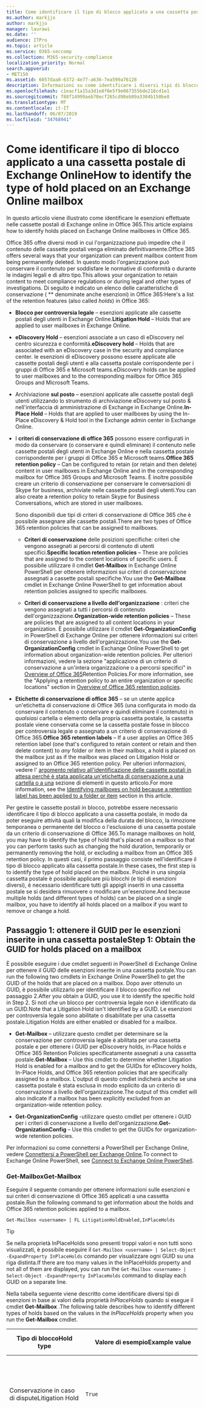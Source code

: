 ```yaml
---
title: Come identificare il tipo di blocco applicato a una cassetta postale di Exchange Online
ms.author: markjjo
author: markjjo
manager: laurawi
ms.date: ''
audience: ITPro
ms.topic: article
ms.service: O365-seccomp
ms.collection: M365-security-compliance
localization_priority: Normal
search.appverid:
- MET150
ms.assetid: 6057daa8-6372-4e77-a636-7ea599a76128
description: Informazioni su come identificare i diversi tipi di blocco che è possibile inserire in una cassetta postale di Office 365. Questi tipi di esenzioni includono il blocco per controversia legale, eDiscovery holds e i criteri di conservazione di Office 365. È anche possibile determinare se un utente è stato escluso da un criterio di conservazione a livello di organizzazione
ms.openlocfilehash: c1eacf1a15a3d1e8f0e5f9e0673556de218cd1e1
ms.sourcegitcommit: f88f14999aeb70ecf265cd98eb09a3304b150be8
ms.translationtype: MT
ms.contentlocale: it-IT
ms.lasthandoff: 06/07/2019
ms.locfileid: "34768941"
---
```

# <a name="how-to-identify-the-type-of-hold-placed-on-an-exchange-online-mailbox"></a><span data-ttu-id="c850b-105">Come identificare il tipo di blocco applicato a una cassetta postale di Exchange Online</span><span class="sxs-lookup"><span data-stu-id="c850b-105">How to identify the type of hold placed on an Exchange Online mailbox</span></span>

<span data-ttu-id="c850b-106">In questo articolo viene illustrato come identificare le esenzioni effettuate nelle cassette postali di Exchange online in Office 365.</span><span class="sxs-lookup"><span data-stu-id="c850b-106">This article explains how to identify holds placed on Exchange Online mailboxes in Office 365.</span></span>

<span data-ttu-id="c850b-107">Office 365 offre diversi modi in cui l'organizzazione può impedire che il contenuto delle cassette postali venga eliminato definitivamente.</span><span class="sxs-lookup"><span data-stu-id="c850b-107">Office 365 offers several ways that your organization can prevent mailbox content from being permanently deleted.</span></span> <span data-ttu-id="c850b-108">In questo modo l'organizzazione può conservare il contenuto per soddisfare le normative di conformità o durante le indagini legali e di altro tipo.</span><span class="sxs-lookup"><span data-stu-id="c850b-108">This allows your organization to retain content to meet compliance regulations or during legal and other types of investigations.</span></span> <span data-ttu-id="c850b-109">Di seguito è indicato un elenco delle caratteristiche di conservazione ( \*\* denominate anche esenzioni) in Office 365:</span><span class="sxs-lookup"><span data-stu-id="c850b-109">Here's a list of the retention features (also called *holds*) in Office 365:</span></span>

- <span data-ttu-id="c850b-110">**Blocco per controversia legale** – esenzioni applicate alle cassette postali degli utenti in Exchange Online.</span><span class="sxs-lookup"><span data-stu-id="c850b-110">**Litigation Hold** – Holds that are applied to user mailboxes in Exchange Online.</span></span>

- <span data-ttu-id="c850b-111">**eDiscovery Hold** – esenzioni associate a un caso di eDiscovery nel centro sicurezza e conformità.</span><span class="sxs-lookup"><span data-stu-id="c850b-111">**eDiscovery hold** – Holds that are associated with an eDiscovery case in the security and compliance center.</span></span> <span data-ttu-id="c850b-112">le esenzioni di eDiscovery possono essere applicate alle cassette postali degli utenti e alla cassetta postale corrispondente per i gruppi di Office 365 e Microsoft teams.</span><span class="sxs-lookup"><span data-stu-id="c850b-112">eDiscovery holds can be applied to user mailboxes and to the corresponding mailbox for Office 365 Groups and Microsoft Teams.</span></span>

- <span data-ttu-id="c850b-113">Archiviazione **sul posto** – esenzioni applicate alle cassette postali degli utenti utilizzando lo strumento di archiviazione eDiscovery sul posto & nell'interfaccia di amministrazione di Exchange in Exchange Online.</span><span class="sxs-lookup"><span data-stu-id="c850b-113">**In-Place Hold** – Holds that are applied to user mailboxes by using the In-Place eDiscovery & Hold tool in the Exchange admin center in Exchange Online.</span></span>

- <span data-ttu-id="c850b-114">I **criteri di conservazione di office 365** possono essere configurati in modo da conservare (o conservare e quindi eliminare) il contenuto nelle cassette postali degli utenti in Exchange Online e nella cassetta postale corrispondente per i gruppi di Office 365 e Microsoft teams.</span><span class="sxs-lookup"><span data-stu-id="c850b-114">**Office 365 retention policy** – Can be configured to retain (or retain and then delete) content in user mailboxes in Exchange Online and in the corresponding mailbox for Office 365 Groups and Microsoft Teams.</span></span> <span data-ttu-id="c850b-115">È inoltre possibile creare un criterio di conservazione per conservare le conversazioni di Skype for business, archiviate nelle cassette postali degli utenti.</span><span class="sxs-lookup"><span data-stu-id="c850b-115">You can also create a retention policy to retain Skype for Business Conversations, which are stored in user mailboxes.</span></span>

  <span data-ttu-id="c850b-116">Sono disponibili due tipi di criteri di conservazione di Office 365 che è possibile assegnare alle cassette postali.</span><span class="sxs-lookup"><span data-stu-id="c850b-116">There are two types of Office 365 retention policies that can be assigned to mailboxes.</span></span>

    - <span data-ttu-id="c850b-117">**Criteri di conservazione** delle posizioni specifiche: criteri che vengono assegnati ai percorsi di contenuto di utenti specifici.</span><span class="sxs-lookup"><span data-stu-id="c850b-117">**Specific location retention policies** – These are policies that are assigned to the content locations of specific users.</span></span> <span data-ttu-id="c850b-118">È possibile utilizzare il cmdlet **Get-Mailbox** in Exchange Online PowerShell per ottenere informazioni sui criteri di conservazione assegnati a cassette postali specifiche.</span><span class="sxs-lookup"><span data-stu-id="c850b-118">You use the **Get-Mailbox** cmdlet in Exchange Online PowerShell to get information about retention policies assigned to specific mailboxes.</span></span>

    - <span data-ttu-id="c850b-119">**Criteri di conservazione a livello dell'organizzazione** : criteri che vengono assegnati a tutti i percorsi di contenuto dell'organizzazione.</span><span class="sxs-lookup"><span data-stu-id="c850b-119">**Organization-wide retention policies** – These are policies that are assigned to all content locations in your organization.</span></span> <span data-ttu-id="c850b-120">È possibile utilizzare il cmdlet **Get-OrganizationConfig** in PowerShell di Exchange Online per ottenere informazioni sui criteri di conservazione a livello dell'organizzazione.</span><span class="sxs-lookup"><span data-stu-id="c850b-120">You use the **Get-OrganizationConfig** cmdlet in Exchange Online PowerShell to get information about organization-wide retention policies.</span></span>
  <span data-ttu-id="c850b-121">Per ulteriori informazioni, vedere la sezione "applicazione di un criterio di conservazione a un'intera organizzazione o a percorsi specifici" in [Overview of Office 365](retention-policies.md#applying-a-retention-policy-to-an-entire-organization-or-specific-locations)Retention Policies.</span><span class="sxs-lookup"><span data-stu-id="c850b-121">For more information, see the "Applying a retention policy to an entire organization or specific locations" section in [Overview of Office 365 retention policies](retention-policies.md#applying-a-retention-policy-to-an-entire-organization-or-specific-locations).</span></span>

- <span data-ttu-id="c850b-122">**Etichette di conservazione di office 365** – se un utente applica un'etichetta di conservazione di Office 365 (una configurata in modo da conservare il contenuto o conservare e quindi eliminare il contenuto) in *qualsiasi* cartella o elemento della propria cassetta postale, la cassetta postale viene conservata come se la cassetta postale fosse in blocco per controversia legale o assegnato a un criterio di conservazione di Office 365.</span><span class="sxs-lookup"><span data-stu-id="c850b-122">**Office 365 retention labels** – If a user applies an Office 365 retention label (one that's configured to retain content or retain and then delete content) to *any* folder or item in their mailbox, a hold is placed on the mailbox just as if the mailbox was placed on Litigation Hold or assigned to an Office 365 retention policy.</span></span> <span data-ttu-id="c850b-123">Per ulteriori informazioni, vedere l' [argomento relativo all'identificazione delle cassette postali in attesa perché è stata applicata un'etichetta di conservazione a una cartella o a una](#identifying-mailboxes-on-hold-because-a-retention-label-has-been-applied-to-a-folder-or-item) sezione di elementi in questo articolo.</span><span class="sxs-lookup"><span data-stu-id="c850b-123">For more information, see the [Identifying mailboxes on hold because a retention label has been applied to a folder or item](#identifying-mailboxes-on-hold-because-a-retention-label-has-been-applied-to-a-folder-or-item) section in this article.</span></span>

<span data-ttu-id="c850b-124">Per gestire le cassette postali in blocco, potrebbe essere necessario identificare il tipo di blocco applicato a una cassetta postale, in modo da poter eseguire attività quali la modifica della durata del blocco, la rimozione temporanea o permanente del blocco o l'esclusione di una cassetta postale da un criterio di conservazione di Office 365.</span><span class="sxs-lookup"><span data-stu-id="c850b-124">To manage mailboxes on hold, you may have to identify the type of hold that's placed on a mailbox so that you can perform tasks such as changing the hold duration, temporarily or permanently removing the hold, or excluding a mailbox from an Office 365 retention policy.</span></span> <span data-ttu-id="c850b-125">In questi casi, il primo passaggio consiste nell'identificare il tipo di blocco applicato alla cassetta postale.</span><span class="sxs-lookup"><span data-stu-id="c850b-125">In these cases, the first step is to identify the type of hold placed on the mailbox.</span></span> <span data-ttu-id="c850b-126">Poiché in una singola cassetta postale è possibile applicare più blocchi (e tipi di esenzioni diversi), è necessario identificare tutti gli appigli inseriti in una cassetta postale se si desidera rimuovere o modificare un'esenzione.</span><span class="sxs-lookup"><span data-stu-id="c850b-126">And because multiple holds (and different types of holds) can be placed on a single mailbox, you have to identify all holds placed on a mailbox if you want to remove or change a hold.</span></span>

## <a name="step-1-obtain-the-guid-for-holds-placed-on-a-mailbox"></a><span data-ttu-id="c850b-127">Passaggio 1: ottenere il GUID per le esenzioni inserite in una cassetta postale</span><span class="sxs-lookup"><span data-stu-id="c850b-127">Step 1: Obtain the GUID for holds placed on a mailbox</span></span>

<span data-ttu-id="c850b-128">È possibile eseguire i due cmdlet seguenti in PowerShell di Exchange Online per ottenere il GUID delle esenzioni inserite in una cassetta postale.</span><span class="sxs-lookup"><span data-stu-id="c850b-128">You can run the following two cmdlets in Exchange Online PowerShell to get the GUID of the holds that are placed on a mailbox.</span></span> <span data-ttu-id="c850b-129">Dopo aver ottenuto un GUID, è possibile utilizzarlo per identificare il blocco specifico nel passaggio 2.</span><span class="sxs-lookup"><span data-stu-id="c850b-129">After you obtain a GUID, you use it to identify the specific hold in Step 2.</span></span> <span data-ttu-id="c850b-130">Si noti che un blocco per controversia legale non è identificato da un GUID.</span><span class="sxs-lookup"><span data-stu-id="c850b-130">Note that a Litigation Hold isn't identified by a GUID.</span></span> <span data-ttu-id="c850b-131">Le esenzioni per controversia legale sono abilitate o disabilitate per una cassetta postale.</span><span class="sxs-lookup"><span data-stu-id="c850b-131">Litigation Holds are either enabled or disabled for a mailbox.</span></span>

- <span data-ttu-id="c850b-132">**Get-Mailbox** – utilizzare questo cmdlet per determinare se la conservazione per controversia legale è abilitata per una cassetta postale e per ottenere i GUID per eDiscovery holds, in-Place holds e Office 365 Retention Policies specificatamente assegnati a una cassetta postale.</span><span class="sxs-lookup"><span data-stu-id="c850b-132">**Get-Mailbox** – Use this cmdlet to determine whether Litigation Hold is enabled for a mailbox and to get the GUIDs for eDiscovery holds, In-Place Holds, and Office 365 retention policies that are specifically assigned to a mailbox.</span></span> <span data-ttu-id="c850b-133">L'output di questo cmdlet indicherà anche se una cassetta postale è stata esclusa in modo esplicito da un criterio di conservazione a livello dell'organizzazione.</span><span class="sxs-lookup"><span data-stu-id="c850b-133">The output of this cmdlet will also indicate if a mailbox has been explicitly excluded from an organization-wide retention policy.</span></span>

- <span data-ttu-id="c850b-134">**Get-OrganizationConfig** -utilizzare questo cmdlet per ottenere i GUID per i criteri di conservazione a livello dell'organizzazione.</span><span class="sxs-lookup"><span data-stu-id="c850b-134">**Get-OrganizationConfig** – Use this cmdlet to get the GUIDs for organization-wide retention policies.</span></span>

<span data-ttu-id="c850b-135">Per informazioni su come connettersi a PowerShell per Exchange Online, vedere [Connettersi a PowerShell per Exchange Online](https://docs.microsoft.com/powershell/exchange/exchange-online/connect-to-exchange-online-powershell/connect-to-exchange-online-powershell?view=exchange-ps).</span><span class="sxs-lookup"><span data-stu-id="c850b-135">To connect to Exchange Online PowerShell, see [Connect to Exchange Online PowerShell](https://docs.microsoft.com/powershell/exchange/exchange-online/connect-to-exchange-online-powershell/connect-to-exchange-online-powershell?view=exchange-ps).</span></span>

### <a name="get-mailbox"></a><span data-ttu-id="c850b-136">Get-Mailbox</span><span class="sxs-lookup"><span data-stu-id="c850b-136">Get-Mailbox</span></span>

<span data-ttu-id="c850b-137">Eseguire il seguente comando per ottenere informazioni sulle esenzioni e sui criteri di conservazione di Office 365 applicati a una cassetta postale.</span><span class="sxs-lookup"><span data-stu-id="c850b-137">Run the following command to get information about the holds and Office 365 retention policies applied to a mailbox.</span></span>

```
Get-Mailbox <username> | FL LitigationHoldEnabled,InPlaceHolds
```

> [!TIP]
> <span data-ttu-id="c850b-138">Se nella proprietà InPlaceHolds sono presenti troppi valori e non tutti sono visualizzati, è possibile eseguire il `Get-Mailbox <username> | Select-Object -ExpandProperty InPlaceHolds` comando per visualizzare ogni GUID su una riga distinta.</span><span class="sxs-lookup"><span data-stu-id="c850b-138">If there are too many values in the InPlaceHolds property and not all of them are displayed, you can run the `Get-Mailbox <username> | Select-Object -ExpandProperty InPlaceHolds` command to display each GUID on a separate line.</span></span>

<span data-ttu-id="c850b-139">Nella tabella seguente viene descritto come identificare diversi tipi di esenzioni in base ai valori della proprietà *InPlaceHolds* quando si esegue il cmdlet **Get-Mailbox** .</span><span class="sxs-lookup"><span data-stu-id="c850b-139">The following table describes how to identify different types of holds based on the values in the *InPlaceHolds* property when you run the **Get-Mailbox** cmdlet.</span></span>


|<span data-ttu-id="c850b-140">Tipo di blocco</span><span class="sxs-lookup"><span data-stu-id="c850b-140">Hold type</span></span>  |<span data-ttu-id="c850b-141">Valore di esempio</span><span class="sxs-lookup"><span data-stu-id="c850b-141">Example value</span></span>  |<span data-ttu-id="c850b-142">Come identificare il blocco</span><span class="sxs-lookup"><span data-stu-id="c850b-142">How to identify the hold</span></span>  |
|---------|---------|---------|
|<span data-ttu-id="c850b-143">Conservazione in caso di dispute</span><span class="sxs-lookup"><span data-stu-id="c850b-143">Litigation Hold</span></span>     |    `True`     |     <span data-ttu-id="c850b-144">Il blocco per controversia legale è abilitato per una \*\* cassetta postale quando la proprietà `True`LitigationHoldEnabled è impostata su.</span><span class="sxs-lookup"><span data-stu-id="c850b-144">Litigation Hold is enabled for a mailbox when the *LitigationHoldEnabled* property is set to `True`.</span></span>    |
|<span data-ttu-id="c850b-145">eDiscovery Hold</span><span class="sxs-lookup"><span data-stu-id="c850b-145">eDiscovery hold</span></span>     |  `UniH7d895d48-7e23-4a8d-8346-533c3beac15d`       |   <span data-ttu-id="c850b-146">La *Proprietà InPlaceHolds* contiene il GUID di qualsiasi blocco associato a un caso di eDiscovery nel centro sicurezza e conformità.</span><span class="sxs-lookup"><span data-stu-id="c850b-146">The *InPlaceHolds property* contains the GUID of any hold associated with an eDiscovery case in the security and compliance center.</span></span> <span data-ttu-id="c850b-147">Si può dire che si tratta di un blocco eDiscovery perché il GUID inizia `UniH` con il prefisso (che denota una conservazione unitaria).</span><span class="sxs-lookup"><span data-stu-id="c850b-147">You can tell this is an eDiscovery hold because the GUID starts with the `UniH` prefix (which denotes a Unified Hold).</span></span>      |
|<span data-ttu-id="c850b-148">Blocco sul posto</span><span class="sxs-lookup"><span data-stu-id="c850b-148">In-Place Hold</span></span>     |     `c0ba3ce811b6432a8751430937152491` <br/> <span data-ttu-id="c850b-149">oppure</span><span class="sxs-lookup"><span data-stu-id="c850b-149">or</span></span> <br/> `cld9c0a984ca74b457fbe4504bf7d3e00de`  |     <span data-ttu-id="c850b-150">La proprietà *InPlaceHolds* contiene il GUID del blocco sul posto applicato alla cassetta postale.</span><span class="sxs-lookup"><span data-stu-id="c850b-150">The *InPlaceHolds* property contains the GUID of the In-Place Hold that's placed on the mailbox.</span></span> <span data-ttu-id="c850b-151">Si può dire che si tratta di un blocco sul posto, perché il GUID non inizia con un prefisso o inizia con il `cld` prefisso.</span><span class="sxs-lookup"><span data-stu-id="c850b-151">You can tell this is an In-Place Hold because the GUID either doesn't start with a prefix or it starts with the `cld` prefix.</span></span>     |
|<span data-ttu-id="c850b-152">Criteri di conservazione di Office 365 applicati specificamente alla cassetta postale</span><span class="sxs-lookup"><span data-stu-id="c850b-152">Office 365 retention policy specifically applied to the mailbox</span></span>     |    `mbxcdbbb86ce60342489bff371876e7f224:1` <br/> <span data-ttu-id="c850b-153">oppure</span><span class="sxs-lookup"><span data-stu-id="c850b-153">or</span></span> <br/> `skp127d7cf1076947929bf136b7a2a8c36f:3`     |     <span data-ttu-id="c850b-154">La proprietà InPlaceHolds contiene GUID di tutti i criteri di conservazione delle posizioni specifici applicati alla cassetta postale.</span><span class="sxs-lookup"><span data-stu-id="c850b-154">The InPlaceHolds property contains GUIDs of any specific location retention policy that's applied to the mailbox.</span></span> <span data-ttu-id="c850b-155">È possibile identificare i criteri di conservazione perché il GUID inizia `mbx` con il `skp` prefisso o.</span><span class="sxs-lookup"><span data-stu-id="c850b-155">You can identify retention policies because the GUID starts with the `mbx` or the `skp` prefix.</span></span> <span data-ttu-id="c850b-156">Il `skp` prefisso indica che il criterio di conservazione viene applicato alle conversazioni di Skype for business nella cassetta postale dell'utente.</span><span class="sxs-lookup"><span data-stu-id="c850b-156">The `skp` prefix indicates that the retention policy is applied to Skype for Business conversations in the user's mailbox.</span></span>    |
|<span data-ttu-id="c850b-157">Escluso da un criterio di conservazione di Office 365 a livello di organizzazione</span><span class="sxs-lookup"><span data-stu-id="c850b-157">Excluded from an organization-wide Office 365 retention policy</span></span>     |   `-mbxe9b52bf7ab3b46a286308ecb29624696`      |     <span data-ttu-id="c850b-158">Se una cassetta postale è esclusa da un criterio di conservazione di Office 365 a livello di organizzazione, il GUID del criterio di conservazione a cui viene esclusa la cassetta postale viene visualizzato nella `-mbx` proprietà InPlaceHolds ed è identificato dal prefisso.</span><span class="sxs-lookup"><span data-stu-id="c850b-158">If a mailbox is excluded from an organization-wide Office 365 retention policy, the GUID for the retention policy the mailbox is excluded from is displayed in the InPlaceHolds property and is identified by the `-mbx` prefix.</span></span>    |

### <a name="get-organizationconfig"></a><span data-ttu-id="c850b-159">Get-OrganizationConfig</span><span class="sxs-lookup"><span data-stu-id="c850b-159">Get-OrganizationConfig</span></span>
<span data-ttu-id="c850b-160">Se la proprietà *InPlaceHolds* è vuota quando si esegue il cmdlet **Get-Mailbox** , è possibile che siano ancora presenti uno o più criteri di conservazione di Office 365 a livello di organizzazione applicati alla cassetta postale.</span><span class="sxs-lookup"><span data-stu-id="c850b-160">If the *InPlaceHolds* property is empty when you run the **Get-Mailbox** cmdlet, there still may be one or more organization-wide Office 365 retention policies applied to the mailbox.</span></span> <span data-ttu-id="c850b-161">Eseguire il seguente comando in PowerShell di Exchange Online per ottenere un elenco di GUID per i criteri di conservazione di Office 365 a livello di organizzazione.</span><span class="sxs-lookup"><span data-stu-id="c850b-161">Run the following command in Exchange Online PowerShell to get a list of GUIDs for organization-wide Office 365 retention policies.</span></span>

```
Get-OrganizationConfig | FL InPlaceHolds
```

> [!TIP]
> <span data-ttu-id="c850b-162">Se nella proprietà InPlaceHolds sono presenti troppi valori e non tutti sono visualizzati, è possibile eseguire il `Get-OrganizationConfig | Select-Object -ExpandProperty InPlaceHolds` comando per visualizzare ogni GUID su una riga distinta.</span><span class="sxs-lookup"><span data-stu-id="c850b-162">If there are too many values in the InPlaceHolds property and not all of them are displayed, you can run the `Get-OrganizationConfig | Select-Object -ExpandProperty InPlaceHolds` command to display each GUID on a separate line.</span></span>

<span data-ttu-id="c850b-163">Nella tabella seguente vengono descritti i diversi tipi di esenzioni a livello di organizzazione e viene descritto come identificare ogni tipo in base ai GUID contenuti nella proprietà *InPlaceHolds* quando si esegue il cmdlet **Get-OrganizationConfig** .</span><span class="sxs-lookup"><span data-stu-id="c850b-163">The following table describes the different types of organization-wide holds and how to identify each type based on the GUIDs contained in *InPlaceHolds* property when you run the **Get-OrganizationConfig** cmdlet.</span></span>


|<span data-ttu-id="c850b-164">Tipo di blocco</span><span class="sxs-lookup"><span data-stu-id="c850b-164">Hold type</span></span>  |<span data-ttu-id="c850b-165">Valore di esempio</span><span class="sxs-lookup"><span data-stu-id="c850b-165">Example value</span></span>  |<span data-ttu-id="c850b-166">Descrizione</span><span class="sxs-lookup"><span data-stu-id="c850b-166">Description</span></span>  |
|---------|---------|---------|
|<span data-ttu-id="c850b-167">Criteri di conservazione di Office 365 applicati alle cassette postali di Exchange, alle cartelle pubbliche di Exchange e alle chat di Teams</span><span class="sxs-lookup"><span data-stu-id="c850b-167">Office 365 retention policies applied to Exchange mailboxes, Exchange public folders, and Teams chats</span></span>    |      `mbx7cfb30345d454ac0a989ab3041051209:2`   |   <span data-ttu-id="c850b-168">I criteri di conservazione a livello di organizzazione applicati alle cassette postali di Exchange, alle cartelle pubbliche di Exchange e alle chat di 1xN in Microsoft teams `mbx` sono identificati da GUID che iniziano con il prefisso.</span><span class="sxs-lookup"><span data-stu-id="c850b-168">Organization-wide retention policies applied to Exchange mailboxes, Exchange public folders, and 1xN chats in Microsoft Teams are identified by GUIDs that start with the `mbx` prefix.</span></span> <span data-ttu-id="c850b-169">Note le chat di 1xN vengono archiviate nella cassetta postale dei singoli partecipanti alla chat.</span><span class="sxs-lookup"><span data-stu-id="c850b-169">Note 1xN chats are stored in the mailbox of the individual chat participants.</span></span>      |
|<span data-ttu-id="c850b-170">Criteri di conservazione di Office 365 applicati ai messaggi di gruppo di Office 365 e ai gruppi di Team</span><span class="sxs-lookup"><span data-stu-id="c850b-170">Office 365 retention policy applied to Office 365 Groups and Teams channel messages</span></span>     |   `grp1a0a132ee8944501a4bb6a452ec31171:3`      |    <span data-ttu-id="c850b-171">I criteri di conservazione a livello di organizzazione applicati ai gruppi di Office 365 e ai messaggi di canale in Microsoft teams sono identificati da GUID che iniziano con il `grp` prefisso.</span><span class="sxs-lookup"><span data-stu-id="c850b-171">Organization-wide retention policies applied to Office 365 groups and channel messages in Microsoft Teams are identified by GUIDs that start with the `grp` prefix.</span></span> <span data-ttu-id="c850b-172">Note i messaggi del canale vengono archiviati nella cassetta postale di gruppo associata a un team di Microsoft.</span><span class="sxs-lookup"><span data-stu-id="c850b-172">Note channel messages are stored in the group mailbox that is associated with a Microsoft Team.</span></span>     |

<span data-ttu-id="c850b-173">Per ulteriori informazioni sui criteri di conservazione applicati a Microsoft teams, vedere la sezione "percorso team" [Panoramica dei criteri di conservazione](retention-policies.md#applying-a-retention-policy-to-an-entire-organization-or-specific-locations).</span><span class="sxs-lookup"><span data-stu-id="c850b-173">For more information retention policies applied to Microsoft Teams, see the "Teams location" section [Overview of retention policies](retention-policies.md#applying-a-retention-policy-to-an-entire-organization-or-specific-locations).</span></span>

### <a name="understanding-the-format-of-the-inplaceholds-value-for-retention-policies"></a><span data-ttu-id="c850b-174">Informazioni sul formato del valore InPlaceHolds per i criteri di conservazione</span><span class="sxs-lookup"><span data-stu-id="c850b-174">Understanding the format of the InPlaceHolds value for retention policies</span></span>

<span data-ttu-id="c850b-175">Oltre al prefisso (MBX, SKP o GRP) che identifica un elemento nella proprietà InPlaceHolds come criterio di conservazione di Office 365, il valore contiene anche un suffisso che identifica il tipo di azione di conservazione configurata per il criterio.</span><span class="sxs-lookup"><span data-stu-id="c850b-175">In addition to the prefix (mbx, skp, or grp) that identifies an item in the InPlaceHolds property as an Office 365 retention policy, the value also contains a suffix that identifies the type of retention action that's configured for the policy.</span></span> <span data-ttu-id="c850b-176">Ad esempio, il suffisso Action è evidenziato in grassetto negli esempi seguenti:</span><span class="sxs-lookup"><span data-stu-id="c850b-176">For example, the action suffix is highlighted in bold type in the following examples:</span></span>

   <span data-ttu-id="c850b-177">`skp127d7cf1076947929bf136b7a2a8c36f`**: 1**</span><span class="sxs-lookup"><span data-stu-id="c850b-177">`skp127d7cf1076947929bf136b7a2a8c36f`**:1**</span></span>

   <span data-ttu-id="c850b-178">`mbx7cfb30345d454ac0a989ab3041051209`**: 2**</span><span class="sxs-lookup"><span data-stu-id="c850b-178">`mbx7cfb30345d454ac0a989ab3041051209`**:2**</span></span>

   <span data-ttu-id="c850b-179">`grp1a0a132ee8944501a4bb6a452ec31171`**: 3**</span><span class="sxs-lookup"><span data-stu-id="c850b-179">`grp1a0a132ee8944501a4bb6a452ec31171`**:3**</span></span>

<span data-ttu-id="c850b-180">Nella tabella seguente vengono definite le tre possibili azioni di conservazione:</span><span class="sxs-lookup"><span data-stu-id="c850b-180">The following table defines the three possible retention actions:</span></span>

|<span data-ttu-id="c850b-181">Valore</span><span class="sxs-lookup"><span data-stu-id="c850b-181">Value</span></span>  |<span data-ttu-id="c850b-182">Descrizione</span><span class="sxs-lookup"><span data-stu-id="c850b-182">Description</span></span>  |
|---------|---------|
|<span data-ttu-id="c850b-183">**1**</span><span class="sxs-lookup"><span data-stu-id="c850b-183">**1**</span></span>     | <span data-ttu-id="c850b-184">Indica che il criterio di conservazione è configurato per eliminare gli elementi.</span><span class="sxs-lookup"><span data-stu-id="c850b-184">Indicates the retention policy is configured to delete items.</span></span> <span data-ttu-id="c850b-185">Il criterio non conserva gli elementi.</span><span class="sxs-lookup"><span data-stu-id="c850b-185">The policy doesn't retain items.</span></span>        |
|<span data-ttu-id="c850b-186">**2**</span><span class="sxs-lookup"><span data-stu-id="c850b-186">**2**</span></span>    |    <span data-ttu-id="c850b-187">Indica che il criterio di conservazione è configurato per contenere gli elementi.</span><span class="sxs-lookup"><span data-stu-id="c850b-187">Indicates the retention policy is configured to hold items.</span></span> <span data-ttu-id="c850b-188">Il criterio non elimina gli elementi dopo la scadenza del periodo di conservazione.</span><span class="sxs-lookup"><span data-stu-id="c850b-188">The policy doesn't delete items after the retention period expires.</span></span>     |
|<span data-ttu-id="c850b-189">**3**</span><span class="sxs-lookup"><span data-stu-id="c850b-189">**3**</span></span>     |   <span data-ttu-id="c850b-190">Indica che il criterio di conservazione è configurato per contenere gli elementi e quindi eliminarli dopo la scadenza del periodo di conservazione.</span><span class="sxs-lookup"><span data-stu-id="c850b-190">Indicates the retention policy is configured to hold items and then delete them after the retention period expires.</span></span>      |

<span data-ttu-id="c850b-191">Per ulteriori informazioni sulle azioni di conservazione, vedere la sezione "conservazione del contenuto per un periodo di tempo specifico" in [Overview of](retention-policies.md#retaining-content-for-a-specific-period-of-time)Retention Policies.</span><span class="sxs-lookup"><span data-stu-id="c850b-191">For more information about retention actions, see the "Retaining content for a specific period of time" section in [Overview of retention policies](retention-policies.md#retaining-content-for-a-specific-period-of-time).</span></span>
   
## <a name="step-2-use-the-guid-to-identify-the-hold"></a><span data-ttu-id="c850b-192">Passaggio 2: utilizzare il GUID per identificare il blocco</span><span class="sxs-lookup"><span data-stu-id="c850b-192">Step 2: Use the GUID to identify the hold</span></span>

<span data-ttu-id="c850b-193">Dopo aver ottenuto il GUID di un'esenzione applicato a una cassetta postale, il passaggio successivo consiste nell'utilizzare il GUID per identificare il blocco.</span><span class="sxs-lookup"><span data-stu-id="c850b-193">After you obtain the GUID for a hold that is applied to a mailbox, the next step is to use that GUID to identify the hold.</span></span> <span data-ttu-id="c850b-194">Nelle sezioni seguenti viene illustrato come identificare il nome del blocco (e altre informazioni) utilizzando il GUID di blocco.</span><span class="sxs-lookup"><span data-stu-id="c850b-194">The following sections show how to identify the name of the hold (and other information) by using the hold GUID.</span></span>

### <a name="ediscovery-holds"></a><span data-ttu-id="c850b-195">eDiscovery contiene</span><span class="sxs-lookup"><span data-stu-id="c850b-195">eDiscovery holds</span></span>

<span data-ttu-id="c850b-196">Eseguire i seguenti comandi in PowerShell per il Centro sicurezza & Compliance per identificare un blocco di eDiscovery applicato alla cassetta postale.</span><span class="sxs-lookup"><span data-stu-id="c850b-196">Run the following commands in Security & Compliance Center PowerShell to identify an eDiscovery hold that's applied to the mailbox.</span></span> <span data-ttu-id="c850b-197">Utilizzare il GUID (escluso il prefisso UniH) per il blocco eDiscovery identificato nel passaggio 1.</span><span class="sxs-lookup"><span data-stu-id="c850b-197">Use the GUID (not including the UniH prefix) for the eDiscovery hold that you identified in Step 1.</span></span> <span data-ttu-id="c850b-198">Il primo comando crea una variabile che contiene informazioni sul blocco.</span><span class="sxs-lookup"><span data-stu-id="c850b-198">The first command creates a variable that contains information about the hold.</span></span> <span data-ttu-id="c850b-199">Questa variabile viene utilizzata negli altri comandi.</span><span class="sxs-lookup"><span data-stu-id="c850b-199">This variable is used in the other commands.</span></span> <span data-ttu-id="c850b-200">Nel secondo comando viene visualizzato il nome del caso di eDiscovery a cui è associato il blocco.</span><span class="sxs-lookup"><span data-stu-id="c850b-200">The second command displays the name of the eDiscovery case the hold is associated with.</span></span> <span data-ttu-id="c850b-201">Il terzo comando Visualizza il nome del blocco e un elenco delle cassette postali a cui è applicato il blocco.</span><span class="sxs-lookup"><span data-stu-id="c850b-201">The third command displays the name of the hold and a list of the mailboxes the hold applies to.</span></span>

```
$CaseHold = Get-CaseHoldPolicy <hold GUID without prefix>
```

```
Get-ComplianceCase $CaseHold.CaseId | FL Name
```

```
$CaseHold | FL Name,ExchangeLocation
```

<span data-ttu-id="c850b-202">Per connettersi a PowerShell per Centro sicurezza & Compliance, vedere [Connect to security & Compliance Center PowerShell](https://docs.microsoft.com/powershell/exchange/office-365-scc/connect-to-scc-powershell/connect-to-scc-powershell?view=exchange-ps).</span><span class="sxs-lookup"><span data-stu-id="c850b-202">To connect to Security & Compliance Center PowerShell, see  [Connect to Security & Compliance Center PowerShell](https://docs.microsoft.com/powershell/exchange/office-365-scc/connect-to-scc-powershell/connect-to-scc-powershell?view=exchange-ps).</span></span>

### <a name="in-place-holds"></a><span data-ttu-id="c850b-203">Blocchi sul posto</span><span class="sxs-lookup"><span data-stu-id="c850b-203">In-Place Holds</span></span>

<span data-ttu-id="c850b-204">Eseguire il seguente comando in PowerShell di Exchange Online per identificare il blocco sul posto applicato alla cassetta postale.</span><span class="sxs-lookup"><span data-stu-id="c850b-204">Run the following command in Exchange Online PowerShell to identify the In-Place Hold that's applied to the mailbox.</span></span> <span data-ttu-id="c850b-205">Utilizzare il GUID per il blocco sul posto identificato nel passaggio 1.</span><span class="sxs-lookup"><span data-stu-id="c850b-205">Use the GUID for the In-Place Hold that you identified in Step 1.</span></span> <span data-ttu-id="c850b-206">Il comando Visualizza il nome del blocco e un elenco delle cassette postali a cui è applicato il blocco.</span><span class="sxs-lookup"><span data-stu-id="c850b-206">The command displays the name of the hold and a list of the mailboxes the hold applies to.</span></span>

```
Get-MailboxSearch -InPlaceHoldIdentity <hold GUID> | FL Name,SourceMailboxes
```
<span data-ttu-id="c850b-207">Si noti che se il GUID per il blocco sul posto inizia con il `cld` prefisso, assicurarsi di includere il prefisso quando si esegue il comando precedente.</span><span class="sxs-lookup"><span data-stu-id="c850b-207">Note that if the GUID for the In-Place Hold starts with the `cld` prefix, be sure to include the prefix when running the previous command.</span></span>

### <a name="office-365-retention-policies"></a><span data-ttu-id="c850b-208">Criteri di conservazione di Office 365</span><span class="sxs-lookup"><span data-stu-id="c850b-208">Office 365 retention policies</span></span>

<span data-ttu-id="c850b-209">Eseguire il seguente comando in PowerShell per la sicurezza & Compliance Center per identificare i criteri di conservazione di Office 365 (a livello di organizzazione o di posizione specifica) applicati alla cassetta postale.</span><span class="sxs-lookup"><span data-stu-id="c850b-209">Run the following command in Security & Compliance Center PowerShell to identity the Office 365 retention policy (organization-wide or specific location) that's applied to the mailbox.</span></span> <span data-ttu-id="c850b-210">Utilizzare il GUID (che non include il prefisso MBX, SKP o GRP o il suffisso di azione) identificato nel passaggio 1.</span><span class="sxs-lookup"><span data-stu-id="c850b-210">Use the GUID (not including the mbx, skp, or grp prefix or the action suffix) that you identified in Step 1.</span></span>

```
Get-RetentionCompliancePolicy <hold GUID without prefix or suffix> -DistributionDetail  | FL Name,*Location
```

## <a name="identifying-mailboxes-on-hold-because-a-retention-label-has-been-applied-to-a-folder-or-item"></a><span data-ttu-id="c850b-211">Identificazione delle cassette postali in attesa perché è stata applicata un'etichetta di conservazione a una cartella o un elemento</span><span class="sxs-lookup"><span data-stu-id="c850b-211">Identifying mailboxes on hold because a retention label has been applied to a folder or item</span></span>

<span data-ttu-id="c850b-212">Ogni volta che un utente applica un'etichetta di conservazione configurata per mantenere il contenuto o mantenere e quindi eliminare il contenuto in una cartella o un elemento della propria cassetta postale, la proprietà della cassetta postale *ComplianceTagHoldApplied* è impostata su **true**.</span><span class="sxs-lookup"><span data-stu-id="c850b-212">Whenever a user applies a retention label that's configured to retain content or retain and then delete content to any folder or item in their mailbox, the *ComplianceTagHoldApplied* mailbox property is set to **True**.</span></span> <span data-ttu-id="c850b-213">In questo caso, la cassetta postale viene considerata attiva, come se fosse stata messa in blocco per controversia legale o assegnata a un criterio di conservazione di Office 365.</span><span class="sxs-lookup"><span data-stu-id="c850b-213">When this happens, the mailbox is considered to be on hold, as if it was placed on Litigation Hold or assigned to an Office 365 retention policy.</span></span> <span data-ttu-id="c850b-214">Quando la proprietà *ComplianceTagHoldApplied* è impostata su **true**, è possibile che si verifichino le seguenti operazioni:</span><span class="sxs-lookup"><span data-stu-id="c850b-214">When the *ComplianceTagHoldApplied* property is set to **True**, the following things may occur:</span></span>

- <span data-ttu-id="c850b-215">Se la cassetta postale o l'account utente di Office 365 dell'utente viene eliminato, la cassetta postale diventa una [cassetta postale inattiva](inactive-mailboxes-in-office-365.md).</span><span class="sxs-lookup"><span data-stu-id="c850b-215">If the mailbox or the user's Office 365 user account is deleted, the mailbox becomes an [inactive mailbox](inactive-mailboxes-in-office-365.md).</span></span>
- <span data-ttu-id="c850b-216">Non è possibile disabilitare la cassetta postale, ovvero la cassetta postale principale o la cassetta postale di archiviazione, se è abilitata.</span><span class="sxs-lookup"><span data-stu-id="c850b-216">You aren't able to disable the mailbox (either the primary mailbox or the archive mailbox, if it's enabled).</span></span>
- <span data-ttu-id="c850b-217">Gli elementi della cassetta postale possono essere mantenuti più a lungo del previsto.</span><span class="sxs-lookup"><span data-stu-id="c850b-217">Items in the mailbox may be retained longer than expected.</span></span> <span data-ttu-id="c850b-218">Ciò è dovuto al fatto che la cassetta postale è in attesa e pertanto nessun elemento viene eliminato definitivamente (eliminato).</span><span class="sxs-lookup"><span data-stu-id="c850b-218">This is because the mailbox is on hold and therefore no items are permanently deleted (purged).</span></span>

<span data-ttu-id="c850b-219">Per visualizzare il valore della proprietà *ComplianceTagHoldApplied* , eseguire il comando seguente in PowerShell di Exchange Online:</span><span class="sxs-lookup"><span data-stu-id="c850b-219">To view the value of the *ComplianceTagHoldApplied* property, run the following command in Exchange Online PowerShell:</span></span>

```
Get-Mailbox <username> |FL ComplianceTagHoldApplied
```

<span data-ttu-id="c850b-220">Per ulteriori informazioni sulle etichette di conservazione, vedere [Overview of Office 365](labels.md)retention labels.</span><span class="sxs-lookup"><span data-stu-id="c850b-220">For more information about retention labels, see [Overview of Office 365 retention labels](labels.md).</span></span>

## <a name="managing-mailboxes-on-delay-hold"></a><span data-ttu-id="c850b-221">Gestione delle cassette postali in attesa del ritardo</span><span class="sxs-lookup"><span data-stu-id="c850b-221">Managing mailboxes on delay hold</span></span>

<span data-ttu-id="c850b-222">Dopo la rimozione di qualsiasi tipo di blocco da una cassetta postale, il valore della proprietà della cassetta postale *DelayHoldApplied* è impostato su **true**.</span><span class="sxs-lookup"><span data-stu-id="c850b-222">After any type of hold is removed from a mailbox, the value of the *DelayHoldApplied* mailbox property is set to **True**.</span></span> <span data-ttu-id="c850b-223">Questo problema si verifica quando l'Assistente cartelle gestite elabora la cassetta postale e rileva che è stata rimossa un'esenzione.</span><span class="sxs-lookup"><span data-stu-id="c850b-223">This occurs the next time the Managed Folder Assistant processes the mailbox and detects that a hold was removed.</span></span> <span data-ttu-id="c850b-224">Si tratta di un *blocco di ritardo* che indica che la rimozione effettiva del blocco viene posticipata di 30 giorni per evitare che i dati vengano eliminati definitivamente (eliminati) dalla cassetta postale.</span><span class="sxs-lookup"><span data-stu-id="c850b-224">This is called a *delay hold* and means that the actual removal of the hold is delayed for 30 days to prevent data from being permanently deleted (purged) from the mailbox.</span></span> <span data-ttu-id="c850b-225">In questo modo gli amministratori avranno la possibilità di cercare o recuperare gli elementi della cassetta postale che verranno eliminati dopo che il blocco è stato effettivamente rimosso.</span><span class="sxs-lookup"><span data-stu-id="c850b-225">This gives admins an opportunity to search for or recover mailbox items that will be purged after the hold is actually removed.</span></span> <span data-ttu-id="c850b-226">Quando viene immessa una conservazione per la cassetta postale, la cassetta postale è ancora considerata attiva per una durata illimitata, come se la cassetta postale fosse in conservazione per controversia legale.</span><span class="sxs-lookup"><span data-stu-id="c850b-226">When a delay hold is placed on the mailbox, the mailbox is still considered to be on hold for an unlimited duration, as if the mailbox was on Litigation Hold.</span></span> <span data-ttu-id="c850b-227">Dopo 30 giorni, scade il ritardo e Office 365 tenterà automaticamente di rimuovere il blocco di ritardo (impostando la proprietà *DelayHoldApplied* su **false**) in modo che il blocco venga rimosso.</span><span class="sxs-lookup"><span data-stu-id="c850b-227">After 30 days, the delay hold expires, and Office 365 will automatically attempt to remove the delay hold (by setting the *DelayHoldApplied* property to **False**) so that the hold will be removed.</span></span> <span data-ttu-id="c850b-228">Dopo che la proprietà *DelayHoldApplied* è impostata su **false**, gli elementi contrassegnati per la rimozione verranno eliminati alla successiva elaborazione della cassetta postale da parte dell'Assistente cartelle gestite.</span><span class="sxs-lookup"><span data-stu-id="c850b-228">After the *DelayHoldApplied* property to **False**, items that are marked for removal will be purged the next time the mailbox is processed by the Managed Folder Assistant.</span></span>

<span data-ttu-id="c850b-229">Per visualizzare il valore della proprietà *DelayHoldApplied* per una cassetta postale, eseguire il comando seguente in PowerShell di Exchange Online.</span><span class="sxs-lookup"><span data-stu-id="c850b-229">To view the value for the *DelayHoldApplied* property for a mailbox, run the following command in Exchange Online PowerShell.</span></span>

```
Get-Mailbox <username> | FL DelayHoldApplied
```

<span data-ttu-id="c850b-230">Per rimuovere il ritardo di attesa prima della scadenza, è possibile eseguire il comando seguente in PowerShell di Exchange Online:</span><span class="sxs-lookup"><span data-stu-id="c850b-230">To remove the delay hold before it expires, you can run the following command in Exchange Online PowerShell:</span></span> 
 
```
Set-Mailbox <username> -RemoveDelayHoldApplied
```
<span data-ttu-id="c850b-231">Tenere presente che è necessario essere assegnati al ruolo di blocco legale in Exchange Online per utilizzare il parametro *RemoveDelayHoldApplied*</span><span class="sxs-lookup"><span data-stu-id="c850b-231">Note that you must be assigned the Legal Hold role in Exchange Online to use the *RemoveDelayHoldApplied* parameter</span></span> 

<span data-ttu-id="c850b-232">Per rimuovere il blocco di ritardo su una cassetta postale inattiva, eseguire il comando seguente in PowerShell di Exchange Online:</span><span class="sxs-lookup"><span data-stu-id="c850b-232">To remove the delay hold on an inactive mailbox, run the following command in Exchange Online PowerShell:</span></span>

```
Set-Mailbox <DN or Exchange GUID> -InactiveMailbox -RemoveDelayHoldApplied
```

> [!TIP]
> <span data-ttu-id="c850b-233">Il modo migliore per specificare una cassetta postale inattiva nel comando precedente consiste nell'utilizzare il nome distinto o il valore GUID di Exchange.</span><span class="sxs-lookup"><span data-stu-id="c850b-233">The best way to specify an inactive mailbox in the previous command is to use its Distinguished Name or Exchange GUID value.</span></span> <span data-ttu-id="c850b-234">L'utilizzo di uno di questi valori consente di non specificare accidentalmente la cassetta postale errata.</span><span class="sxs-lookup"><span data-stu-id="c850b-234">Using one of these values helps prevent accidentally specifying the wrong mailbox.</span></span> 

## <a name="next-steps"></a><span data-ttu-id="c850b-235">Passaggi successivi</span><span class="sxs-lookup"><span data-stu-id="c850b-235">Next steps</span></span>

<span data-ttu-id="c850b-236">Dopo aver identificato le esenzioni applicate a una cassetta postale, è possibile eseguire attività quali la modifica della durata del blocco, la rimozione temporanea o permanente del blocco o l'esclusione di una cassetta postale inattiva da un criterio di conservazione di Office 365.</span><span class="sxs-lookup"><span data-stu-id="c850b-236">After you identify the holds that are applied to a mailbox, you can perform tasks such as changing the duration of the hold, temporarily or permanently removing the hold, or excluding an inactive mailbox from a Office 365 retention policy.</span></span> <span data-ttu-id="c850b-237">Per ulteriori informazioni sull'esecuzione di attività correlate alle esenzioni, vedere uno dei seguenti argomenti:</span><span class="sxs-lookup"><span data-stu-id="c850b-237">For more information about performing tasks related to holds, see the one of the following topics:</span></span>

- <span data-ttu-id="c850b-238">Eseguire il comando [>cassetta postale dell' \<utente set-RetentionCompliancePolicy-AddExchangeLocationException](https://docs.microsoft.com/powershell/module/exchange/policy-and-compliance-retention/Set-RetentionCompliancePolicy?view=exchange-ps) in sicurezza & Compliance Center PowerShell per escludere una cassetta postale da un criterio di conservazione di Office 365 a livello di organizzazione.</span><span class="sxs-lookup"><span data-stu-id="c850b-238">Run the [Set-RetentionCompliancePolicy -AddExchangeLocationException \<user mailbox>](https://docs.microsoft.com/powershell/module/exchange/policy-and-compliance-retention/Set-RetentionCompliancePolicy?view=exchange-ps) command in Security & Compliance Center PowerShell to exclude a mailbox from an organization-wide Office 365 retention policy.</span></span> <span data-ttu-id="c850b-239">Si noti che questo comando può essere utilizzato solo per i criteri di conservazione in cui \*\* il valore della proprietà `All`ExchangeLocation è uguale a.</span><span class="sxs-lookup"><span data-stu-id="c850b-239">Note that this command can only be used for retention policies where the value for the *ExchangeLocation* property equals `All`.</span></span>

- <span data-ttu-id="c850b-240">Eseguire il [GUID di blocco set- \<Mailbox-ExcludeFromOrgHolds senza prefisso o suffisso>](https://docs.microsoft.com/powershell/module/exchange/mailboxes/set-mailbox?view=exchange-ps) comando in PowerShell di Exchange Online per escludere una cassetta postale inattiva da un criterio di conservazione di Office 365 a livello di organizzazione.</span><span class="sxs-lookup"><span data-stu-id="c850b-240">Run the [Set-Mailbox -ExcludeFromOrgHolds \<hold GUID without prefix or suffix>](https://docs.microsoft.com/powershell/module/exchange/mailboxes/set-mailbox?view=exchange-ps) command in Exchange Online PowerShell to exclude an inactive mailbox from an organization-wide Office 365 retention policy.</span></span>

- [<span data-ttu-id="c850b-241">Modificare la durata del blocco per una cassetta postale inattiva in Office 365</span><span class="sxs-lookup"><span data-stu-id="c850b-241">Change the hold duration for an inactive mailbox in Office 365</span></span>](change-the-hold-duration-for-an-inactive-mailbox.md)

- [<span data-ttu-id="c850b-242">Eliminare una cassetta postale inattiva in Office 365</span><span class="sxs-lookup"><span data-stu-id="c850b-242">Delete an inactive mailbox in Office 365</span></span>](delete-an-inactive-mailbox.md)

- [<span data-ttu-id="c850b-243">Eliminare gli elementi nella cartella Elementi recuperabili delle cassette postali basate su cloud con blocchi</span><span class="sxs-lookup"><span data-stu-id="c850b-243">Delete items in the Recoverable Items folder of cloud-based mailboxes on hold</span></span>](delete-items-in-the-recoverable-items-folder-of-mailboxes-on-hold.md)
